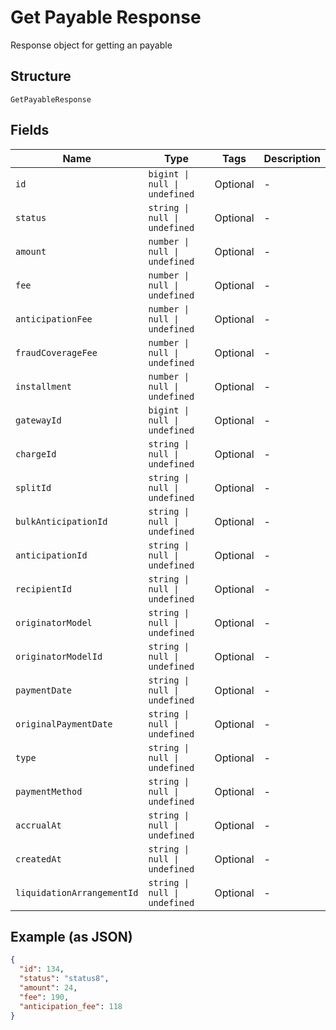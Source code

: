 
# Get Payable Response

Response object for getting an payable

## Structure

`GetPayableResponse`

## Fields

| Name | Type | Tags | Description |
|  --- | --- | --- | --- |
| `id` | `bigint \| null \| undefined` | Optional | - |
| `status` | `string \| null \| undefined` | Optional | - |
| `amount` | `number \| null \| undefined` | Optional | - |
| `fee` | `number \| null \| undefined` | Optional | - |
| `anticipationFee` | `number \| null \| undefined` | Optional | - |
| `fraudCoverageFee` | `number \| null \| undefined` | Optional | - |
| `installment` | `number \| null \| undefined` | Optional | - |
| `gatewayId` | `bigint \| null \| undefined` | Optional | - |
| `chargeId` | `string \| null \| undefined` | Optional | - |
| `splitId` | `string \| null \| undefined` | Optional | - |
| `bulkAnticipationId` | `string \| null \| undefined` | Optional | - |
| `anticipationId` | `string \| null \| undefined` | Optional | - |
| `recipientId` | `string \| null \| undefined` | Optional | - |
| `originatorModel` | `string \| null \| undefined` | Optional | - |
| `originatorModelId` | `string \| null \| undefined` | Optional | - |
| `paymentDate` | `string \| null \| undefined` | Optional | - |
| `originalPaymentDate` | `string \| null \| undefined` | Optional | - |
| `type` | `string \| null \| undefined` | Optional | - |
| `paymentMethod` | `string \| null \| undefined` | Optional | - |
| `accrualAt` | `string \| null \| undefined` | Optional | - |
| `createdAt` | `string \| null \| undefined` | Optional | - |
| `liquidationArrangementId` | `string \| null \| undefined` | Optional | - |

## Example (as JSON)

```json
{
  "id": 134,
  "status": "status8",
  "amount": 24,
  "fee": 190,
  "anticipation_fee": 118
}
```

